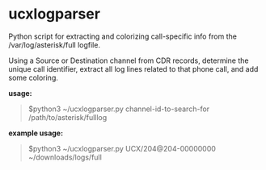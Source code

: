 # ucxlogparser
Python script for extracting and colorizing call-specific info from the /var/log/asterisk/full logfile. 

Using a Source or Destination channel from CDR records, determine the unique call identifier, extract all log lines related to that phone call, and add some coloring.

**usage:** 
> $python3 ~/ucxlogparser.py channel-id-to-search-for /path/to/asterisk/fulllog

**example usage:**
> $python3 ~/ucxlogparser.py UCX/204@204-00000000 ~/downloads/logs/full
